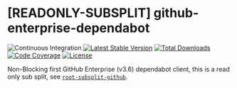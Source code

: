 # [READONLY-SUBSPLIT] github-enterprise-dependabot


![Continuous Integration](https://github.com/php-api-clients/github-enterprise-dependabot/workflows/Continuous%20Integration/badge.svg)
[![Latest Stable Version](https://poser.pugx.org/api-clients/github-enterprise-dependabot/v/stable.png)](https://packagist.org/packages/api-clients/github-enterprise-dependabot)
[![Total Downloads](https://poser.pugx.org/api-clients/github-enterprise-dependabot/downloads.png)](https://packagist.org/packages/api-clients/github-enterprise-dependabot)
[![Code Coverage](https://scrutinizer-ci.com/g/php-api-clients/github-enterprise-dependabot/badges/coverage.png?b==)](https://scrutinizer-ci.com/g/php-api-clients/github-enterprise-dependabot/?branch=)
[![License](https://poser.pugx.org/api-clients/github-enterprise-dependabot/license.png)](https://packagist.org/packages/api-clients/github-enterprise-dependabot)

Non-Blocking first GitHub Enterprise (v3.6) dependabot client, this is a read only sub split, see [`root-subsplit-github`](https://github.com/php-api-clients/root-subsplit-github).
